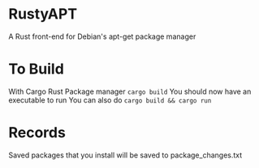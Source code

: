 # RustyAPT
A Rust front-end for Debian's apt-get package manager

# To Build
With Cargo Rust Package manager `cargo build`
You should now have an executable to run
You can also do `cargo build && cargo run`

# Records
Saved packages that you install will be saved to package_changes.txt 